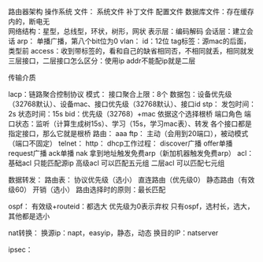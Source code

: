 路由器架构
	操作系统
		文件：
			系统文件
			补丁文件
			配置文件
			数据库文件：存在缓存内的，断电无	
网络结构：星型，总线型，环状，树形，网状
表示层：编码解码
会话层：建立会话
arp：
	单播广播，第八个bit位为0
vlan：
		id：12位
		tag标签：源mac的后面，类型前
		access：收到带标签的，看和自己的缺省相同否，不相同就丢，相同就发
	三层接口，二层接口怎么区分：使用ip addr不能配ip就是二层
	
传输介质

lacp：链路聚合控制协议
	模式：
	接口聚合上限：8个
	数据包：设备优先级（32768默认）、设备mac、接口优先级（32768默认）、接口id
stp：
	发包时间：2s
	状态时间：15s
	bid：优先级（32768）+mac  依据这个选择根桥
	端口角色
	端口状态：监听（计算生成树15s）、学习（15s，学习mac表）、转发
	各个接口都是指定接口，那么它就是根桥
路由：
aaa
ftp：
	主动（会用到20端口），被动模式（端口不固定）
telnet：
http：
dhcp工作过程：
	discover广播
	offer单播
	request广播
		ack单播
		nak
	拿到地址触发免费arp（新加机器触发免费arp）
acl：
基础acl 只能匹配源ip
高级acl 可以匹配五元组
二层acl 可以匹配七元组

数据转发：
	路由表：
		协议优先级（选小）
			直连路由（优先级0）
			静态路由（有效级60）
		开销（选小）
	路由选择时的原则：最长匹配


ospf：
有效级+routeid：都选大
优先级为0表示弃权
只有ospf，选村长，选大，其他都是选小


nat转换：
	换源ip：napt，easyip，静态，动态
	换目的IP：natserver

ipsec：
